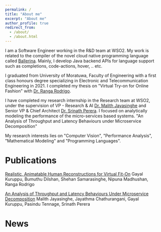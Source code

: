```yaml
---
permalink: /
title: "About me"
excerpt: "About me"
author_profile: true
redirect_from: 
  - /about/
  - /about.html
---
```


I am a Software Engineer working in the R&D team at WSO2. My work is related to the compiler of the novel cloud native programming language called [Ballerina](https://ballerina.io). Mainly, I develop Java backend APIs for language support such as completions, code-actions, hover, .. etc.

I graduated from University of Moratuwa, Faculty of Engineering with a first class honours degree specializing in Electronic and Telecommunication Engineering in 2021. I completed my thesis on "Virtual Try-on for Online Fashion" with [Dr. Ranga Rodrigo](https://ranga.staff.uom.lk). 

I have completed my research internship in the Research team at WSO2, under the supervision of VP - Research & AI [Dr. Malith Jayasinghe](https://wso2.com/about/team/malith-jayasinghe/) and Senior VP & Chief Architect [Dr. Srinath Perera](https://wso2.com/about/team/srinath-perera/). I focused on analytically modeling the performance of the micro-services based systems. "An Analysis of Throughput and Latency Behaviours under Microservice Decomposition"

My research interests lies on "Computer Vision", "Performance Analysis", "Mathematical Modeling" and "Programming Languages".

Publications
======
[Realistic, Animatable Human Reconstructions for Virtual Fit-On](https://arxiv.org/abs/2210.08535) Gayal Kuruppu, Bumuthu Dilshan, Shehan Samarasinghe, Nipuna Madhushan, Ranga Rodrigo 

[An Analysis of Throughput and Latency Behaviours Under Microservice Decomposition](https://link.springer.com/chapter/10.1007/978-3-030-50578-3_5) Malith Jayasinghe, Jayathma Chathurangani, Gayal Kuruppu, Pasindu Tennage, Srinath Perera

News
======
